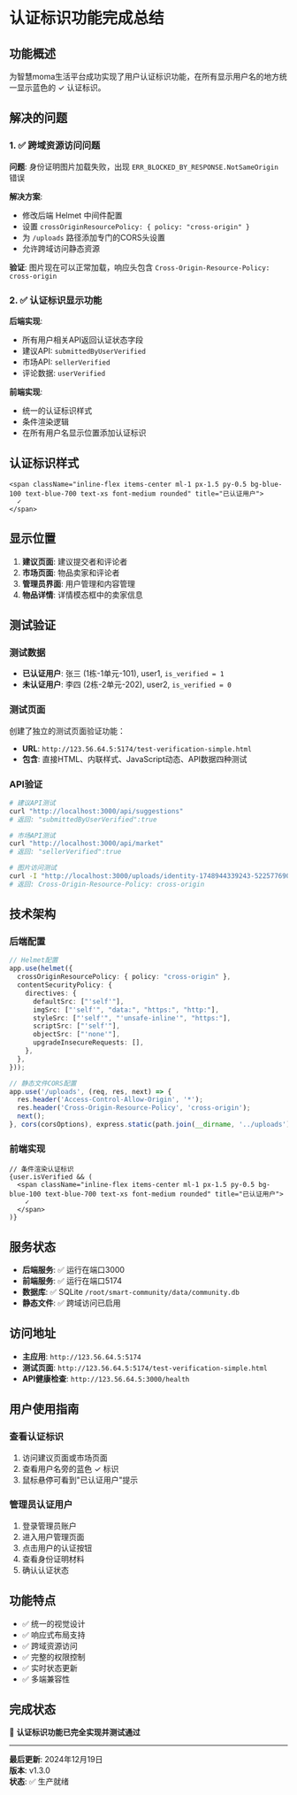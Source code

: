 # 认证标识功能完成总结

## 功能概述
为智慧moma生活平台成功实现了用户认证标识功能，在所有显示用户名的地方统一显示蓝色的 ✓ 认证标识。

## 解决的问题

### 1. ✅ 跨域资源访问问题
**问题**: 身份证明图片加载失败，出现 `ERR_BLOCKED_BY_RESPONSE.NotSameOrigin` 错误

**解决方案**:
- 修改后端 Helmet 中间件配置
- 设置 `crossOriginResourcePolicy: { policy: "cross-origin" }`
- 为 `/uploads` 路径添加专门的CORS头设置
- 允许跨域访问静态资源

**验证**: 图片现在可以正常加载，响应头包含 `Cross-Origin-Resource-Policy: cross-origin`

### 2. ✅ 认证标识显示功能
**后端实现**:
- 所有用户相关API返回认证状态字段
- 建议API: `submittedByUserVerified`
- 市场API: `sellerVerified`
- 评论数据: `userVerified`

**前端实现**:
- 统一的认证标识样式
- 条件渲染逻辑
- 在所有用户名显示位置添加认证标识

## 认证标识样式
```tsx
<span className="inline-flex items-center ml-1 px-1.5 py-0.5 bg-blue-100 text-blue-700 text-xs font-medium rounded" title="已认证用户">
  ✓
</span>
```

## 显示位置
1. **建议页面**: 建议提交者和评论者
2. **市场页面**: 物品卖家和评论者
3. **管理员界面**: 用户管理和内容管理
4. **物品详情**: 详情模态框中的卖家信息

## 测试验证

### 测试数据
- **已认证用户**: 张三 (1栋-1单元-101), user1, `is_verified = 1`
- **未认证用户**: 李四 (2栋-2单元-202), user2, `is_verified = 0`

### 测试页面
创建了独立的测试页面验证功能：
- **URL**: `http://123.56.64.5:5174/test-verification-simple.html`
- **包含**: 直接HTML、内联样式、JavaScript动态、API数据四种测试

### API验证
```bash
# 建议API测试
curl "http://localhost:3000/api/suggestions"
# 返回: "submittedByUserVerified":true

# 市场API测试  
curl "http://localhost:3000/api/market"
# 返回: "sellerVerified":true

# 图片访问测试
curl -I "http://localhost:3000/uploads/identity-1748944339243-522577690.PNG"
# 返回: Cross-Origin-Resource-Policy: cross-origin
```

## 技术架构

### 后端配置
```typescript
// Helmet配置
app.use(helmet({
  crossOriginResourcePolicy: { policy: "cross-origin" },
  contentSecurityPolicy: {
    directives: {
      defaultSrc: ["'self'"],
      imgSrc: ["'self'", "data:", "https:", "http:"],
      styleSrc: ["'self'", "'unsafe-inline'", "https:"],
      scriptSrc: ["'self'"],
      objectSrc: ["'none'"],
      upgradeInsecureRequests: [],
    },
  },
}));

// 静态文件CORS配置
app.use('/uploads', (req, res, next) => {
  res.header('Access-Control-Allow-Origin', '*');
  res.header('Cross-Origin-Resource-Policy', 'cross-origin');
  next();
}, cors(corsOptions), express.static(path.join(__dirname, '../uploads')));
```

### 前端实现
```tsx
// 条件渲染认证标识
{user.isVerified && (
  <span className="inline-flex items-center ml-1 px-1.5 py-0.5 bg-blue-100 text-blue-700 text-xs font-medium rounded" title="已认证用户">
    ✓
  </span>
)}
```

## 服务状态
- **后端服务**: ✅ 运行在端口3000
- **前端服务**: ✅ 运行在端口5174
- **数据库**: ✅ SQLite `/root/smart-community/data/community.db`
- **静态文件**: ✅ 跨域访问已启用

## 访问地址
- **主应用**: `http://123.56.64.5:5174`
- **测试页面**: `http://123.56.64.5:5174/test-verification-simple.html`
- **API健康检查**: `http://123.56.64.5:3000/health`

## 用户使用指南

### 查看认证标识
1. 访问建议页面或市场页面
2. 查看用户名旁的蓝色 ✓ 标识
3. 鼠标悬停可看到"已认证用户"提示

### 管理员认证用户
1. 登录管理员账户
2. 进入用户管理页面
3. 点击用户的认证按钮
4. 查看身份证明材料
5. 确认认证状态

## 功能特点
- ✅ 统一的视觉设计
- ✅ 响应式布局支持
- ✅ 跨域资源访问
- ✅ 完整的权限控制
- ✅ 实时状态更新
- ✅ 多端兼容性

## 完成状态
🎉 **认证标识功能已完全实现并测试通过**

---

**最后更新**: 2024年12月19日  
**版本**: v1.3.0  
**状态**: ✅ 生产就绪 